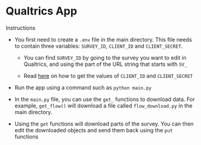 # Qualtrics App

Instructions

- You first need to create a `.env` file in the main directory. This file needs to contain three variables: `SURVEY_ID`, `CLIENT_ID` and `CLIENT_SECRET`.

  - You can find `SURVEY_ID` by going to the survey you want to edit in Qualtrics, and using the part of the URL string that starts with `SV_`

  - Read [here](https://api.qualtrics.com/24d63382c3a88-api-quick-start) on how to get the values of `CLIENT_ID` and `CLIENT_SECRET`

- Run the app using a command such as `python main.py`

- In the `main.py` file, you can use the `get_` functions to download data. For example, `get_flow()` will download a file called `flow_download.py` in the main directory.

- Using the `get` functions will download parts of the survey. You can then edit the downloaded objects and send them back using the `put` functions
